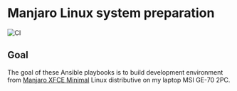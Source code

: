 # Manjaro Linux system preparation

![CI](https://github.com/alxzoomer/manjaro-sysprep/workflows/CI/badge.svg)

## Goal

The goal of these Ansible playbooks is to build development environment from [Manjaro XFCE Minimal](https://manjaro.org/downloads/official/xfce/) Linux distributive on my laptop MSI GE-70 2PC.
